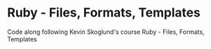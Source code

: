 # Ruby - Files, Formats, Templates

Code along following Kevin Skoglund's course Ruby - Files, Formats, Templates